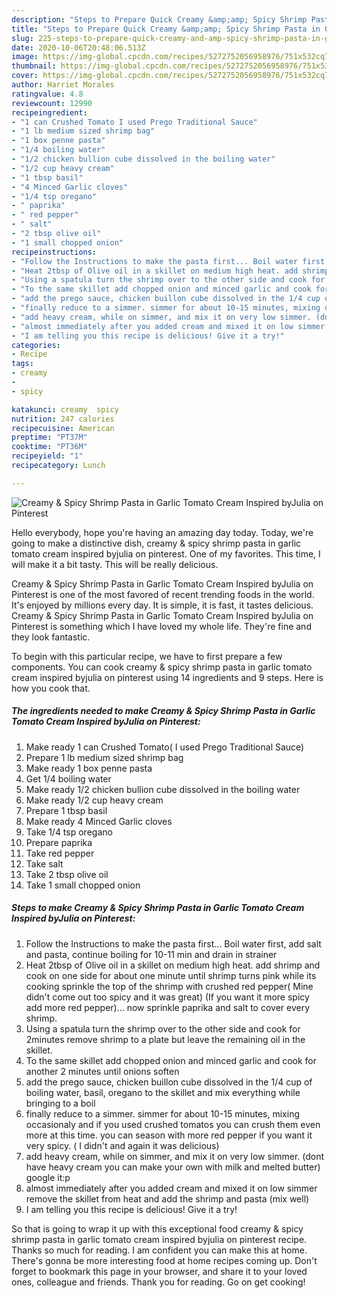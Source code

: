 ```yaml
---
description: "Steps to Prepare Quick Creamy &amp;amp; Spicy Shrimp Pasta in Garlic Tomato Cream Inspired byJulia on Pinterest"
title: "Steps to Prepare Quick Creamy &amp;amp; Spicy Shrimp Pasta in Garlic Tomato Cream Inspired byJulia on Pinterest"
slug: 225-steps-to-prepare-quick-creamy-and-amp-spicy-shrimp-pasta-in-garlic-tomato-cream-inspired-byjulia-on-pinterest
date: 2020-10-06T20:48:06.513Z
image: https://img-global.cpcdn.com/recipes/5272752056958976/751x532cq70/creamy-spicy-shrimp-pasta-in-garlic-tomato-cream-inspired-byjulia-on-pinterest-recipe-main-photo.jpg
thumbnail: https://img-global.cpcdn.com/recipes/5272752056958976/751x532cq70/creamy-spicy-shrimp-pasta-in-garlic-tomato-cream-inspired-byjulia-on-pinterest-recipe-main-photo.jpg
cover: https://img-global.cpcdn.com/recipes/5272752056958976/751x532cq70/creamy-spicy-shrimp-pasta-in-garlic-tomato-cream-inspired-byjulia-on-pinterest-recipe-main-photo.jpg
author: Harriet Morales
ratingvalue: 4.8
reviewcount: 12990
recipeingredient:
- "1 can Crushed Tomato I used Prego Traditional Sauce"
- "1 lb medium sized shrimp bag"
- "1 box penne pasta"
- "1/4 boiling water"
- "1/2 chicken bullion cube dissolved in the boiling water"
- "1/2 cup heavy cream"
- "1 tbsp basil"
- "4 Minced Garlic cloves"
- "1/4 tsp oregano"
- " paprika"
- " red pepper"
- " salt"
- "2 tbsp olive oil"
- "1 small chopped onion"
recipeinstructions:
- "Follow the Instructions to make the pasta first... Boil water first, add salt and pasta, continue boiling for 10-11 min and drain in strainer"
- "Heat 2tbsp of Olive oil in a skillet on medium high heat. add shrimp and cook on one side for about one minute until shrimp turns pink while its cooking sprinkle the top of the shrimp with crushed red pepper( Mine didn&#39;t come out too spicy and it was great) (If you want it more spicy add more red pepper)... now sprinkle paprika and salt to cover every shrimp."
- "Using a spatula turn the shrimp over to the other side and cook for 2minutes  remove shrimp to a plate but leave the remaining oil in the skillet."
- "To the same skillet add chopped onion and minced garlic and cook for another 2 minutes until onions soften"
- "add the prego sauce, chicken buillon cube dissolved in the 1/4 cup of boiling water, basil, oregano to the skillet and mix everything while bringing to a boil"
- "finally reduce to a simmer. simmer for about 10-15 minutes, mixing occasionaly and if you used crushed tomatos you can crush them even more at this time. you can season with more red pepper if you want it very spicy. ( I didn&#39;t and again it was delicious)"
- "add heavy cream, while on simmer, and mix it on very low simmer. (dont have heavy cream you can make your own with milk and melted butter) google it:p"
- "almost immediately after you added cream and mixed it on low simmer remove the skillet from heat and add the shrimp and pasta (mix well)"
- "I am telling you this recipe is delicious! Give it a try!"
categories:
- Recipe
tags:
- creamy
- 
- spicy

katakunci: creamy  spicy 
nutrition: 247 calories
recipecuisine: American
preptime: "PT37M"
cooktime: "PT36M"
recipeyield: "1"
recipecategory: Lunch

---
```



![Creamy &amp; Spicy Shrimp Pasta in Garlic Tomato Cream Inspired byJulia on Pinterest](https://img-global.cpcdn.com/recipes/5272752056958976/751x532cq70/creamy-spicy-shrimp-pasta-in-garlic-tomato-cream-inspired-byjulia-on-pinterest-recipe-main-photo.jpg)

Hello everybody, hope you're having an amazing day today. Today, we're going to make a distinctive dish, creamy &amp; spicy shrimp pasta in garlic tomato cream inspired byjulia on pinterest. One of my favorites. This time, I will make it a bit tasty. This will be really delicious.



Creamy &amp; Spicy Shrimp Pasta in Garlic Tomato Cream Inspired byJulia on Pinterest is one of the most favored of recent trending foods in the world. It's enjoyed by millions every day. It is simple, it is fast, it tastes delicious. Creamy &amp; Spicy Shrimp Pasta in Garlic Tomato Cream Inspired byJulia on Pinterest is something which I have loved my whole life. They're fine and they look fantastic.


To begin with this particular recipe, we have to first prepare a few components. You can cook creamy &amp; spicy shrimp pasta in garlic tomato cream inspired byjulia on pinterest using 14 ingredients and 9 steps. Here is how you cook that.

<!--inarticleads1-->

##### The ingredients needed to make Creamy &amp; Spicy Shrimp Pasta in Garlic Tomato Cream Inspired byJulia on Pinterest:

1. Make ready 1 can Crushed Tomato( I used Prego Traditional Sauce)
1. Prepare 1 lb medium sized shrimp bag
1. Make ready 1 box penne pasta
1. Get 1/4 boiling water
1. Make ready 1/2 chicken bullion cube dissolved in the boiling water
1. Make ready 1/2 cup heavy cream
1. Prepare 1 tbsp basil
1. Make ready 4 Minced Garlic cloves
1. Take 1/4 tsp oregano
1. Prepare  paprika
1. Take  red pepper
1. Take  salt
1. Take 2 tbsp olive oil
1. Take 1 small chopped onion




<!--inarticleads2-->

##### Steps to make Creamy &amp; Spicy Shrimp Pasta in Garlic Tomato Cream Inspired byJulia on Pinterest:

1. Follow the Instructions to make the pasta first... Boil water first, add salt and pasta, continue boiling for 10-11 min and drain in strainer
1. Heat 2tbsp of Olive oil in a skillet on medium high heat. add shrimp and cook on one side for about one minute until shrimp turns pink while its cooking sprinkle the top of the shrimp with crushed red pepper( Mine didn&#39;t come out too spicy and it was great) (If you want it more spicy add more red pepper)... now sprinkle paprika and salt to cover every shrimp.
1. Using a spatula turn the shrimp over to the other side and cook for 2minutes  remove shrimp to a plate but leave the remaining oil in the skillet.
1. To the same skillet add chopped onion and minced garlic and cook for another 2 minutes until onions soften
1. add the prego sauce, chicken buillon cube dissolved in the 1/4 cup of boiling water, basil, oregano to the skillet and mix everything while bringing to a boil
1. finally reduce to a simmer. simmer for about 10-15 minutes, mixing occasionaly and if you used crushed tomatos you can crush them even more at this time. you can season with more red pepper if you want it very spicy. ( I didn&#39;t and again it was delicious)
1. add heavy cream, while on simmer, and mix it on very low simmer. (dont have heavy cream you can make your own with milk and melted butter) google it:p
1. almost immediately after you added cream and mixed it on low simmer remove the skillet from heat and add the shrimp and pasta (mix well)
1. I am telling you this recipe is delicious! Give it a try!




So that is going to wrap it up with this exceptional food creamy &amp; spicy shrimp pasta in garlic tomato cream inspired byjulia on pinterest recipe. Thanks so much for reading. I am confident you can make this at home. There's gonna be more interesting food at home recipes coming up. Don't forget to bookmark this page in your browser, and share it to your loved ones, colleague and friends. Thank you for reading. Go on get cooking!
